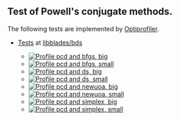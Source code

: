 ## Test of Powell's conjugate methods.

The following tests are implemented by [Optiprofiler](https://github.com/optiprofiler/optiprofiler).
    
- [Tests](https://github.com/libblades/bds/actions) at [libblades/bds](https://github.com/libblades/bds)

    - [![Profile pcd and bfgs, big](https://github.com/libblades/bds/actions/workflows/profile_pcd_bfgs_big.yml/badge.svg)](https://github.com/libblades/bds/actions/workflows/profile_pcd_bfgs_big.yml)
    - [![Profile pcd and bfgs, small](https://github.com/libblades/bds/actions/workflows/profile_pcd_bfgs_small.yml/badge.svg)](https://github.com/libblades/bds/actions/workflows/profile_pcd_bfgs_small.yml)
    - [![Profile pcd and ds, big](https://github.com/libblades/bds/actions/workflows/profile_pcd_ds_big.yml/badge.svg)](https://github.com/libblades/bds/actions/workflows/profile_pcd_ds_big.yml)
    - [![Profile pcd and ds, small](https://github.com/libblades/bds/actions/workflows/profile_pcd_ds_small.yml/badge.svg)](https://github.com/libblades/bds/actions/workflows/profile_pcd_ds_small.yml)
    - [![Profile pcd and newuoa, big](https://github.com/libblades/bds/actions/workflows/profile_pcd_newuoa_big.yml/badge.svg)](https://github.com/libblades/bds/actions/workflows/profile_pcd_newuoa_big.yml)
    - [![Profile pcd and newuoa, small](https://github.com/libblades/bds/actions/workflows/profile_pcd_newuoa_small.yml/badge.svg)](https://github.com/libblades/bds/actions/workflows/profile_pcd_newuoa_small.yml)
    - [![Profile pcd and simplex, big](https://github.com/libblades/bds/actions/workflows/profile_pcd_simplex_big.yml/badge.svg)](https://github.com/libblades/bds/actions/workflows/profile_pcd_simplex_big.yml)
    - [![Profile pcd and simplex, small](https://github.com/libblades/bds/actions/workflows/profile_pcd_simplex_small.yml/badge.svg)](https://github.com/libblades/bds/actions/workflows/profile_pcd_simplex_small.yml)